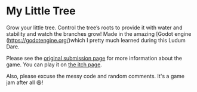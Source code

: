 # My Little Tree

Grow your little tree. Control the tree’s roots to provide it with water and stability and watch the branches grow! Made in the amazing [Godot engine
(https://godotengine.org/)which I pretty much learned during this Ludum Dare.

Please see the [original submission page](https://ldjam.com/events/ludum-dare/48/my-little-tree) for more information about the game. You can play it on [the itch page](https://martindzejky.itch.io/my-little-tree).

Also, please excuse the messy code and random comments. It's a game jam after all 😆!
